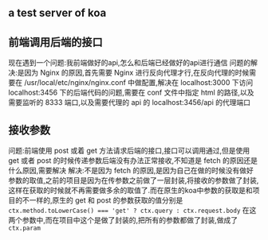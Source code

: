 ## a test server of koa
## 前端调用后端的接口
现在遇到一个问题:我前端做好的api,怎么和后端已经做好的api进行通信
问题的解决:是因为 Nginx 的原因,首先需要 Nginx 进行反向代理才行,在反向代理的时候需要在 /usr/local/etc/nginx/nginx.conf 中做配置,解决在 localhost:3000 下访问 localhost:3456 下的后端代码的问题,需要在 conf 文件中指定 html 的路径,以及需要监听的 8333 端口,以及需要代理的 api 的 localhost:3456/api 的代理端口
## 接收参数
问题:前端使用 post 或着 get 方法请求后端的接口,接口可以调用通过,但是使用 get 或者 post 的时候传递参数后端没有办法正常接收,不知道是 fetch 的原因还是什么原因,需要解决
解决:不是因为 fetch 的原因,是因为自己在做的时候没有做好参数的取值,之前的项目是因为在传参数之前做了一层封装,将接收的参数做了封装,这样在获取的时候就不再需要做多余的取值了.而在原生的koa中参数的获取是和项目的不一样的,原生的 get 和 post 的参数获取的值分别是  `ctx.method.toLowerCase() === 'get' ? ctx.query : ctx.request.body` 在这两个参数中,而在项目中这个是做了封装的,把所有的参数都做了封装,做成了 `ctx.param` 